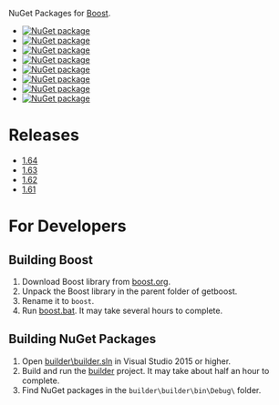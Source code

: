 NuGet Packages for [Boost](http://boost.org).

- [![NuGet package](https://img.shields.io/nuget/v/boost.svg?label=boost)](https://nuget.org/packages/boost)
- [![NuGet package](https://img.shields.io/nuget/v/boost-vc140.svg?label=boost-vc140)](https://nuget.org/packages/boost-vc140)
- [![NuGet package](https://img.shields.io/nuget/v/boost-vc120.svg?label=boost-vc120)](https://nuget.org/packages/boost-vc120)
- [![NuGet package](https://img.shields.io/nuget/v/boost-vc110.svg?label=boost-vc110)](https://nuget.org/packages/boost-vc110)
- [![NuGet package](https://img.shields.io/nuget/v/boost-vc100.svg?label=boost-vc100)](https://nuget.org/packages/boost-vc100)
- [![NuGet package](https://img.shields.io/nuget/v/boost-vc90.svg?label=boost-vc90)](https://nuget.org/packages/boost-vc90)
- [![NuGet package](https://img.shields.io/nuget/v/boost-vc80.svg?label=boost-vc80)](https://nuget.org/packages/boost-vc80)
- [![NuGet package](https://img.shields.io/nuget/v/boost-src.svg?label=boost-src)](https://nuget.org/packages/boost-src)

# Releases

- [1.64](releases/1.64.md)
- [1.63](releases/1.63.md)
- [1.62](releases/1.62.md)
- [1.61](releases/1.61.md)

# For Developers

## Building Boost

1. Download Boost library from [boost.org](http://boost.org/).
2. Unpack the Boost library in the parent folder of getboost. 
3. Rename it to `boost`.
4. Run [boost.bat](boost.bat). It may take several hours to complete.

## Building NuGet Packages

1. Open [builder\builder.sln](builder/builder.sln) in Visual Studio 2015 or higher.
2. Build and run the [builder](builder/builder/builder.csproj) project. It may take about half an hour to complete.
3. Find NuGet packages in the `builder\builder\bin\Debug\` folder.
